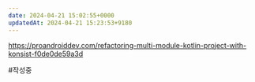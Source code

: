```yaml
---
date: 2024-04-21 15:02:55+0000
updatedAt: 2024-04-21 15:23:53+9180
---
```

https://proandroiddev.com/refactoring-multi-module-kotlin-project-with-konsist-f0de0de59a3d

#작성중 